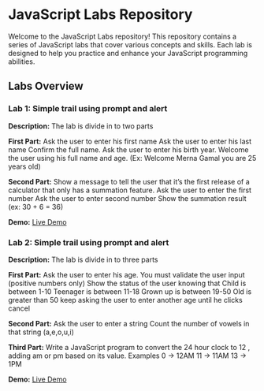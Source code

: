 # JavaScript Labs Repository

Welcome to the JavaScript Labs repository! This repository contains a series of JavaScript labs that cover various concepts and skills. Each lab is designed to help you practice and enhance your JavaScript programming abilities.

## Labs Overview

<!-- Lab1 -->
### Lab 1: Simple trail using prompt and alert
<!-- ![Lab 1](./images/lab1.png) -->

**Description:**
The lab is divide in to two parts

**First Part:**
Ask the user to enter his first name
Ask the user to enter his last name
Confirm the full name.
Ask the user to enter his birth year.
Welcome the user using his full name and age.
(Ex: Welcome Merna Gamal you are 25 years old)

**Second Part:**
Show a message to tell the user that it’s the first release of a calculator that only has a summation feature.
Ask the user to enter the first number
Ask the user to enter second number
Show the summation result (ex: 30 + 6 = 36)

**Demo:**
[Live Demo](https://mernagamalshenouda.github.io/JavaScript-Labs/Lab1-JS/Index.html)

<!-- Lab2 -->
### Lab 2: Simple trail using prompt and alert
<!-- ![Lab 1](./images/lab1.png) -->

**Description:**
The lab is divide in to three parts

**First Part:**
Ask the user to enter his age. You must validate the user input (positive numbers only)
 Show the status of the user knowing that
 Child is between 1-10
 Teenager is between 11-18
 Grown up is between 19-50
 Old is greater than 50
 keep asking the user to enter another age until he clicks cancel 

**Second Part:**
Ask the user to enter a string
 Count the number of vowels in that string (a,e,o,u,i) 

**Third Part:**
Write a JavaScript program to convert the 24 hour clock to 12 , adding am or pm based on its value.
 Examples 
0 -> 12AM
 11 -> 11AM
 13 -> 1PM 

**Demo:**
[Live Demo](https://mernagamalshenouda.github.io/JavaScript-Labs/Lab1-JS/Index.html)